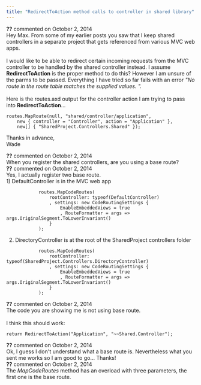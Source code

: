 ```yaml
---
title: "RedirectToAction method calls to controller in shared library"
---
```

<div id="comment-1309971" class="discussion-comment op">
   <div class="discussion-header"><b>??</b> commented on 
      <time datetime="2014-10-02T10:06:13.543-07:00" title="2014-10-02T10:06:13.543-07:00">October 2, 2014</time>
   </div>
   <div class="discussion-message">Hey Max. From some of my earlier posts you saw that I keep shared controllers in a separate project that gets referenced from various MVC web apps.<br />
<br />
I would like to be able to redirect certain incoming requests from the MVC controller to be handled by the shared controller instead. I assume <strong>RedirectToAction</strong> is the proper method to do this? However I am unsure of the parms to be passed. Everything I have tried so far fails with an error <em>&quot;No route in the route table matches the supplied values. &quot;.</em> <br />
<br />
Here is the routes.axd output for the controller action I am trying to pass into <strong>RedirectToAction</strong>...<br />
<pre><code>routes.MapRoute(null, &quot;shared/controller/application&quot;, 
    new { controller = &quot;Controller&quot;, action = &quot;Application&quot; }, 
    new[] { &quot;SharedProject.Controllers.Shared&quot; });</code></pre>

Thanks in advance,<br />
Wade<br />
</div>
</div>
<div id="comment-1309977" class="discussion-comment">
   <div class="discussion-header"><b>??</b> commented on 
      <time datetime="2014-10-02T10:23:51.317-07:00" title="2014-10-02T10:23:51.317-07:00">October 2, 2014</time>
   </div>
   <div class="discussion-message">When you register the shared controllers, are you using a base route?<br />
</div>
</div>
<div id="comment-1309979" class="discussion-comment">
   <div class="discussion-header"><b>??</b> commented on 
      <time datetime="2014-10-02T10:29:54.887-07:00" title="2014-10-02T10:29:54.887-07:00">October 2, 2014</time>
   </div>
   <div class="discussion-message">Yes, I actually register two base route.<br />
1) DefaultController is in the MVC web app<br />
<pre><code>            routes.MapCodeRoutes(
                rootController: typeof(DefaultController)
                , settings: new CodeRoutingSettings { 
                    EnableEmbeddedViews = true
                    , RouteFormatter = args =&gt; args.OriginalSegment.ToLowerInvariant()
                }
            );</code></pre>

2) DirectoryController is at the root of the SharedProject controllers folder<br />
<pre><code>            routes.MapCodeRoutes(
                rootController: typeof(SharedProject.Controllers.DirectoryController)
                , settings: new CodeRoutingSettings {
                    EnableEmbeddedViews = true
                    , RouteFormatter = args =&gt; args.OriginalSegment.ToLowerInvariant()
                }
            );</code></pre>

</div>
</div>
<div id="comment-1309983" class="discussion-comment marked-as-answer">
   <div class="discussion-header"><b>??</b> commented on 
      <time datetime="2014-10-02T10:38:04.28-07:00" title="2014-10-02T10:38:04.28-07:00">October 2, 2014</time>
   </div>
   <div class="discussion-message">The code you are showing me is not using base route.<br />
<br />
I think this should work:<br />
<pre><code>return RedirectToAction(&quot;Application&quot;, &quot;~~Shared.Controller&quot;);</code></pre>

</div>
</div>
<div id="comment-1309985" class="discussion-comment">
   <div class="discussion-header"><b>??</b> commented on 
      <time datetime="2014-10-02T10:47:14.897-07:00" title="2014-10-02T10:47:14.897-07:00">October 2, 2014</time>
   </div>
   <div class="discussion-message">Ok, I guess I don't understand what a base route is. Nevertheless what you sent me works so I am good to go... Thanks!<br />
</div>
</div>
<div id="comment-1309986" class="discussion-comment">
   <div class="discussion-header"><b>??</b> commented on 
      <time datetime="2014-10-02T10:50:16.293-07:00" title="2014-10-02T10:50:16.293-07:00">October 2, 2014</time>
   </div>
   <div class="discussion-message">The <em>MapCodeRoutes</em> method has an overload with three parameters, the first one is the base route.<br />
</div>
</div>